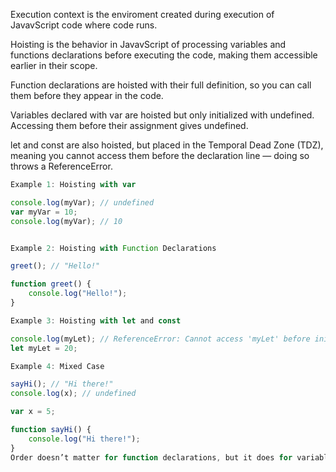 Execution context is the enviroment created during execution of JavavScript code where code runs.

Hoisting is the behavior in JavavScript of processing variables and functions declarations before executing the code, making them accessible earlier in their scope.

Function declarations are hoisted with their full definition, so you can call them before they appear in the code.

Variables declared with var are hoisted but only initialized with undefined. Accessing them before their assignment gives undefined.

let and const are also hoisted, but placed in the Temporal Dead Zone (TDZ), meaning you cannot access them before the declaration line — doing so throws a ReferenceError.


```javascript
Example 1: Hoisting with var

console.log(myVar); // undefined
var myVar = 10;
console.log(myVar); // 10


Example 2: Hoisting with Function Declarations

greet(); // "Hello!"

function greet() {
    console.log("Hello!");
}

Example 3: Hoisting with let and const

console.log(myLet); // ReferenceError: Cannot access 'myLet' before initialization
let myLet = 20;

Example 4: Mixed Case

sayHi(); // "Hi there!"
console.log(x); // undefined

var x = 5;

function sayHi() {
    console.log("Hi there!");
}
Order doesn’t matter for function declarations, but it does for variable initializations.